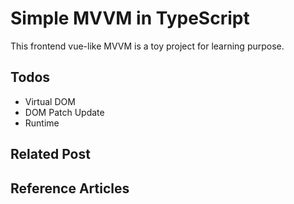 # Simple MVVM in TypeScript

This frontend vue-like MVVM is a toy project for learning purpose.

## Todos

- Virtual DOM
- DOM Patch Update
- Runtime

## Related Post

## Reference Articles
